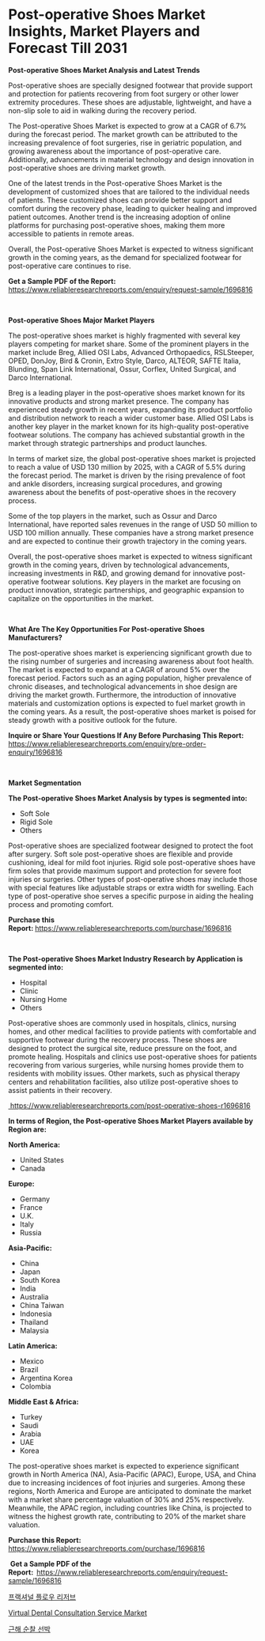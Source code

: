 <p><h1>Post-operative Shoes Market Insights, Market Players and Forecast Till 2031</h1></p><p><strong>Post-operative Shoes Market Analysis and Latest Trends</strong></p>
<p><p>Post-operative shoes are specially designed footwear that provide support and protection for patients recovering from foot surgery or other lower extremity procedures. These shoes are adjustable, lightweight, and have a non-slip sole to aid in walking during the recovery period.</p><p>The Post-operative Shoes Market is expected to grow at a CAGR of 6.7% during the forecast period. The market growth can be attributed to the increasing prevalence of foot surgeries, rise in geriatric population, and growing awareness about the importance of post-operative care. Additionally, advancements in material technology and design innovation in post-operative shoes are driving market growth.</p><p>One of the latest trends in the Post-operative Shoes Market is the development of customized shoes that are tailored to the individual needs of patients. These customized shoes can provide better support and comfort during the recovery phase, leading to quicker healing and improved patient outcomes. Another trend is the increasing adoption of online platforms for purchasing post-operative shoes, making them more accessible to patients in remote areas.</p><p>Overall, the Post-operative Shoes Market is expected to witness significant growth in the coming years, as the demand for specialized footwear for post-operative care continues to rise.</p></p>
<p><strong>Get a Sample PDF of the Report:&nbsp;</strong> <a href="https://www.reliableresearchreports.com/enquiry/request-sample/1696816">https://www.reliableresearchreports.com/enquiry/request-sample/1696816</a></p>
<p>&nbsp;</p>
<p><strong>Post-operative Shoes Major Market Players</strong></p>
<p><p>The post-operative shoes market is highly fragmented with several key players competing for market share. Some of the prominent players in the market include Breg, Allied OSI Labs, Advanced Orthopaedics, RSLSteeper, OPED, DonJoy, Bird & Cronin, Extro Style, Darco, ALTEOR, SAFTE Italia, Blunding, Span Link International, Ossur, Corflex, United Surgical, and Darco International.</p><p>Breg is a leading player in the post-operative shoes market known for its innovative products and strong market presence. The company has experienced steady growth in recent years, expanding its product portfolio and distribution network to reach a wider customer base. Allied OSI Labs is another key player in the market known for its high-quality post-operative footwear solutions. The company has achieved substantial growth in the market through strategic partnerships and product launches.</p><p>In terms of market size, the global post-operative shoes market is projected to reach a value of USD 130 million by 2025, with a CAGR of 5.5% during the forecast period. The market is driven by the rising prevalence of foot and ankle disorders, increasing surgical procedures, and growing awareness about the benefits of post-operative shoes in the recovery process.</p><p>Some of the top players in the market, such as Ossur and Darco International, have reported sales revenues in the range of USD 50 million to USD 100 million annually. These companies have a strong market presence and are expected to continue their growth trajectory in the coming years.</p><p>Overall, the post-operative shoes market is expected to witness significant growth in the coming years, driven by technological advancements, increasing investments in R&D, and growing demand for innovative post-operative footwear solutions. Key players in the market are focusing on product innovation, strategic partnerships, and geographic expansion to capitalize on the opportunities in the market.</p></p>
<p>&nbsp;</p>
<p><strong>What Are The Key Opportunities For Post-operative Shoes Manufacturers?</strong></p>
<p><p>The post-operative shoes market is experiencing significant growth due to the rising number of surgeries and increasing awareness about foot health. The market is expected to expand at a CAGR of around 5% over the forecast period. Factors such as an aging population, higher prevalence of chronic diseases, and technological advancements in shoe design are driving the market growth. Furthermore, the introduction of innovative materials and customization options is expected to fuel market growth in the coming years. As a result, the post-operative shoes market is poised for steady growth with a positive outlook for the future.</p></p>
<p><strong>Inquire or Share Your Questions If Any Before Purchasing This Report:</strong> <a href="https://www.reliableresearchreports.com/enquiry/pre-order-enquiry/1696816">https://www.reliableresearchreports.com/enquiry/pre-order-enquiry/1696816</a></p>
<p>&nbsp;</p>
<p><strong>Market Segmentation</strong></p>
<p><strong>The Post-operative Shoes Market Analysis by types is segmented into:</strong></p>
<p><ul><li>Soft Sole</li><li>Rigid Sole</li><li>Others</li></ul></p>
<p><p>Post-operative shoes are specialized footwear designed to protect the foot after surgery. Soft sole post-operative shoes are flexible and provide cushioning, ideal for mild foot injuries. Rigid sole post-operative shoes have firm soles that provide maximum support and protection for severe foot injuries or surgeries. Other types of post-operative shoes may include those with special features like adjustable straps or extra width for swelling. Each type of post-operative shoe serves a specific purpose in aiding the healing process and promoting comfort.</p></p>
<p><strong>Purchase this Report:&nbsp;</strong><a href="https://www.reliableresearchreports.com/purchase/1696816">https://www.reliableresearchreports.com/purchase/1696816</a></p>
<p>&nbsp;</p>
<p><strong>The Post-operative Shoes Market Industry Research by Application is segmented into:</strong></p>
<p><ul><li>Hospital</li><li>Clinic</li><li>Nursing Home</li><li>Others</li></ul></p>
<p><p>Post-operative shoes are commonly used in hospitals, clinics, nursing homes, and other medical facilities to provide patients with comfortable and supportive footwear during the recovery process. These shoes are designed to protect the surgical site, reduce pressure on the foot, and promote healing. Hospitals and clinics use post-operative shoes for patients recovering from various surgeries, while nursing homes provide them to residents with mobility issues. Other markets, such as physical therapy centers and rehabilitation facilities, also utilize post-operative shoes to assist patients in their recovery.</p></p>
<p><a href="https://www.reliableresearchreports.com/post-operative-shoes-r1696816">&nbsp;https://www.reliableresearchreports.com/post-operative-shoes-r1696816</a></p>
<p><strong>In terms of Region, the Post-operative Shoes Market Players available by Region are:</strong></p>
<p>
    <p> <strong> North America: </strong>
        <ul>
            <li>United States</li>
            <li>Canada</li>
        </ul>
        </p> 
    <p> <strong> Europe: </strong>
        <ul>
            <li>Germany</li>
            <li>France</li>
            <li>U.K.</li>
            <li>Italy</li>
            <li>Russia</li>
        </ul>
        </p> 
    <p> <strong> Asia-Pacific: </strong>
        <ul>
            <li>China</li>
            <li>Japan</li>
            <li>South Korea</li>
            <li>India</li>
            <li>Australia</li>
            <li>China Taiwan</li>
            <li>Indonesia</li>
            <li>Thailand</li>
            <li>Malaysia</li>
        </ul>
        </p> 
    <p> <strong> Latin America: </strong>
        <ul>
            <li>Mexico</li>
            <li>Brazil</li>
            <li>Argentina Korea</li>
            <li>Colombia</li>
        </ul>
        </p> 
    <p> <strong> Middle East & Africa: </strong>
        <ul>
            <li>Turkey</li>
            <li>Saudi</li>
            <li>Arabia</li>
            <li>UAE</li>
            <li>Korea</li>
        </ul>
    </p>
    </p>
<p><p>The post-operative shoes market is expected to experience significant growth in North America (NA), Asia-Pacific (APAC), Europe, USA, and China due to increasing incidences of foot injuries and surgeries. Among these regions, North America and Europe are anticipated to dominate the market with a market share percentage valuation of 30% and 25% respectively. Meanwhile, the APAC region, including countries like China, is projected to witness the highest growth rate, contributing to 20% of the market share valuation.</p></p>
<p><strong>Purchase this Report: </strong><a href="https://www.reliableresearchreports.com/purchase/1696816">https://www.reliableresearchreports.com/purchase/1696816</a></p>
<p>&nbsp;<strong>Get a Sample PDF of the Report:&nbsp;&nbsp;</strong><a href="https://www.reliableresearchreports.com/enquiry/request-sample/1696816">https://www.reliableresearchreports.com/enquiry/request-sample/1696816</a></p>
<p><strong></strong></p>
<p><p><a href="https://medium.com/@minimini78678/2024%EB%85%84%EB%B6%80%ED%84%B0-2031%EB%85%84%EA%B9%8C%EC%A7%80%EC%9D%98-%EA%B8%B0%EA%B0%84%EC%9D%84-%EC%9C%84%ED%95%9C-fractional-flow-reserve-%EC%8B%9C%EC%9E%A5-%EB%B6%84%EC%84%9D-%EB%B0%8F-%EA%B7%9C%EB%AA%A8-%EC%98%88%EC%B8%A1-fb8fe2619020">프랙셔널 플로우 리저브</a></p><p><a href="https://github.com/singletonthaxterkelliehr2df/Market-Research-Report-List-2/blob/main/virtual-dental-consultation-service-market.md">Virtual Dental Consultation Service Market</a></p><p><a href="https://medium.com/@lilmama456456/%ED%95%B4%EC%96%91-%EC%88%9C%EC%B0%B0-%EC%84%A0%EB%B0%95-%EC%8B%9C%EC%9E%A5-%EA%B7%9C%EB%AA%A8-%EB%B0%8F-%EC%8B%9C%EC%9E%A5-%EB%8F%99%ED%96%A5-%EC%99%84%EB%B2%BD%ED%95%9C-%EC%82%B0%EC%97%85-%EA%B0%9C%EC%9A%94-2024%EB%85%84%EB%B6%80%ED%84%B0-2031%EB%85%84%EA%B9%8C%EC%A7%80-c78b5f8d7bc3">근해 순찰 선박</a></p></p>